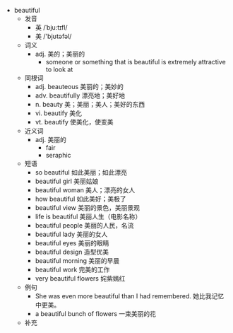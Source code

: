 - beautiful
  - 发音
    - 英 /ˈbju:tɪfl/
    - 美 /'bjʊtəfəl/
  - 词义
    - adj. 美的；美丽的
      - someone or something that is beautiful is extremely attractive to look at
  - 同根词
    - adj. beauteous 美丽的；美妙的
    - adv. beautifully 漂亮地；美好地
    - n. beauty 美；美丽；美人；美好的东西
    - vi. beautify 美化
    - vt. beautify 使美化，使变美
  - 近义词
    - adj. 美丽的
      - fair
      - seraphic
  - 短语
    - so beautiful 如此美丽；如此漂亮
    - beautiful girl 美丽姑娘
    - beautiful woman 美人；漂亮的女人
    - how beautiful 如此美好；美极了
    - beautiful view 美丽的景色，美丽景观
    - life is beautiful 美丽人生（电影名称）
    - beautiful people 美丽的人民，名流
    - beautiful lady 美丽的女人
    - beautiful eyes 美丽的眼睛
    - beautiful design 造型优美
    - beautiful morning 美丽的早晨
    - beautiful work 完美的工作
    - very beautiful flowers 姹紫嫣红
  - 例句
    - She was even more beautiful than I had remembered. 她比我记忆中更美。
    - a beautiful bunch of flowers 一束美丽的花
  - 补充